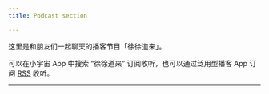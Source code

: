 ```yaml
---
title: Podcast section

---
```


这里是和朋友们一起聊天的播客节目「徐徐道来」。

可以在小宇宙 App 中搜索 “徐徐道来” 订阅收听，也可以通过泛用型播客 App 订阅 [RSS](https://enna1.github.io/podcast/index.xml) 收听。

---
